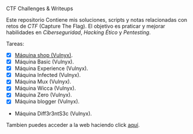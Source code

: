 CTF Challenges  & Writeups

Este repositorio Contiene mis soluciones, scripts y notas relacionadas con retos de *CTF* (Capture The Flag). El objetivo es praticar y mejorar habilidades en *Ciberseguridad*, *Hacking Ético* y *Pentesting*.

Tareas:
- [x] [Máquina shop (Vulnyx)](https://unhackeretico-notes.blogspot.com/2025/07/maquina-shop-vulnyx.html).
- [x] Máquina Basic (Vulnyx).
- [x] Máquina Experience (Vulnyx).
- [x] Máquina Infected (Vulnyx).
- [x] Máquina Mux (Vulnyx).
- [x] Máquina Wicca (Vulnyx).
- [x] Máquina Zero (Vulnyx).
- [x] Máquina blogger (Vulnyx).
- Máquina Diff3r3ntS3c (Vulnyx).

Tambien puedes acceder a la web haciendo click [aquí](https://unhackeretico-notes.blogspot.com/).
